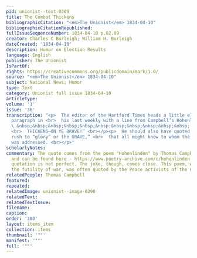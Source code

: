```yaml
---
pid: unionist--text-0309
title: The Combat Thickens
bibliographicCitation: "<em>The Unionist</em> 1834-04-10"
bibliographicCitationRepublished: 
fullIssueSequenceNumber: 1834-04-10 p.02.09
creator: Charles C Burleigh; William H. Burleigh
dateCreated: '1834-04-10'
description: Humor on Election Results
language: English
publisher: The Unionist
IsPartOf: 
rights: https://creativecommons.org/publicdomain/mark/1.0/
source: "<em>The Unionist</em> 1834-04-10"
subject: National News; Humor
type: Text
category: Unionist full issue 1834-04-10
articleType: 
volume: '1'
issue: '36'
transcription: "<p>  The editor of the Hartford Times heads a little electioneering
  paragraph in <br>  his last weekly with a line from Campbell’s Hohenlinden— <br></p><p>
  \ &nbsp;&nbsp;&nbsp;&nbsp;&nbsp;&nbsp;&nbsp;&nbsp;&nbsp;&nbsp;&nbsp; “THE COMBAT
  <br>  THICKENS—ON YE BRAVE!” <br></p><p>  He should also have quoted the next line—“Who
  rush to “glory” or the GRAVE,” <br>  that all might know to whom the battle cry
  was addressed. <br></p>"
scholarlyNotes: 
commentary: The quote comes from the poem "Hohenlinden" by Thomas Campbell (1777-1844),
  and can be found here - https://www.poetry-archive.com/c/hohenlinden.html . The
  quotation is not perfect. The joke, though, comes close. This poem, which highlights
  the futility of war, was often quoted by the Peace activists of the nineteenth-century.
relatedPeople: Thomas Campbell
featured: 
repeated: 
relatedImage: unionist--image-0290
relatedText: 
relatedTextIssue: 
filename: 
caption: 
order: '308'
layout: items_item
collection: items
thumbnail: '""'
manifest: '""'
full: '""'
---
```

